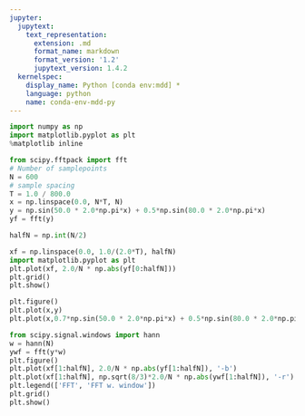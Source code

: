 ```yaml
---
jupyter:
  jupytext:
    text_representation:
      extension: .md
      format_name: markdown
      format_version: '1.2'
      jupytext_version: 1.4.2
  kernelspec:
    display_name: Python [conda env:mdd] *
    language: python
    name: conda-env-mdd-py
---
```


```python jupyter={"outputs_hidden": false}
import numpy as np
import matplotlib.pyplot as plt
%matplotlib inline

from scipy.fftpack import fft
# Number of samplepoints
N = 600
# sample spacing
T = 1.0 / 800.0
x = np.linspace(0.0, N*T, N)
y = np.sin(50.0 * 2.0*np.pi*x) + 0.5*np.sin(80.0 * 2.0*np.pi*x)
yf = fft(y)

halfN = np.int(N/2)

xf = np.linspace(0.0, 1.0/(2.0*T), halfN)
import matplotlib.pyplot as plt
plt.plot(xf, 2.0/N * np.abs(yf[0:halfN]))
plt.grid()
plt.show()
```

```python jupyter={"outputs_hidden": false}
plt.figure()
plt.plot(x,y)
plt.plot(x,0.7*np.sin(50.0 * 2.0*np.pi*x) + 0.5*np.sin(80.0 * 2.0*np.pi*x),'r')
```

```python jupyter={"outputs_hidden": false}
from scipy.signal.windows import hann
w = hann(N)
ywf = fft(y*w)
plt.figure()
plt.plot(xf[1:halfN], 2.0/N * np.abs(yf[1:halfN]), '-b')
plt.plot(xf[1:halfN], np.sqrt(8/3)*2.0/N * np.abs(ywf[1:halfN]), '-r')
plt.legend(['FFT', 'FFT w. window'])
plt.grid()
plt.show()
```
